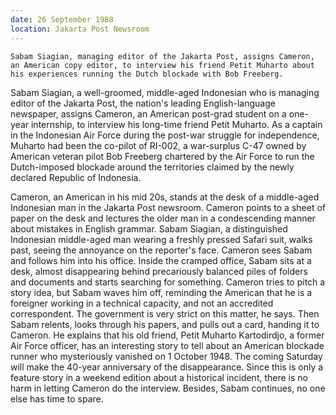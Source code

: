 ```yaml
---
date: 26 September 1988
location: Jakarta Post Newsroom
---
```


```treatment
Sabam Siagian, managing editor of the Jakarta Post, assigns Cameron, an American copy editor, to interview his friend Petit Muharto about his experiences running the Dutch blockade with Bob Freeberg.
```



Sabam Siagian, a well-groomed, middle-aged Indonesian who is managing
editor of the Jakarta Post, the nation's leading English-language
newspaper, assigns Cameron, an American post-grad student on a one-year internship, to interview his long-time friend Petit Muharto. As a captain in the Indonesian Air Force during the post-war struggle for independence, Muharto had been the co-pilot of RI-002, a war-surplus C-47 owned by American veteran pilot Bob Freeberg chartered by the Air Force to run the Dutch-imposed blockade around the territories claimed by the newly declared Republic of Indonesia. 

Cameron, an American in his mid 20s, stands at the desk of a middle-aged
Indonesian man in the Jakarta Post newsroom. Cameron
points to a sheet of paper on the desk and lectures the older man in a
condescending manner about mistakes in English grammar. Sabam Siagian, a
distinguished Indonesian middle-aged man wearing a freshly pressed
Safari suit, walks past, seeing the annoyance on the reporter's face.
Cameron sees Sabam and follows him into his office. Inside the cramped
office, Sabam sits at a desk, almost disappearing behind precariously
balanced piles of folders and documents and starts searching for
something. Cameron tries to pitch a story idea, but Sabam waves him off,
reminding the American that he is a foreigner working in a technical
capacity, and not an accredited correspondent. The government is very
strict on this matter, he says. Then Sabam relents, looks through his
papers, and pulls out a card, handing it to Cameron. He explains that
his old friend, Petit Muharto Kartodirdjo, a former Air Force officer,
has an interesting story to tell about an American blockade runner who
mysteriously vanished on 1 October 1948. The coming Saturday will make
the 40-year anniversary of the disappearance. Since this is only a
feature story in a weekend edition about a historical incident, there is
no harm in letting Cameron do the interview. Besides, Sabam continues,
no one else has time to spare.